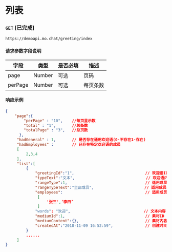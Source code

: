 # 列表
### `GET`  [已完成]
```
https://demoapi.mo.chat/greeting/index
```

#### 请求参数字段说明

| 字段  | 类型 | 是否必填 | 描述|
| ------------- | ------------- | ------------------ | ------------------ |
| page  | Number  | 可选 | 页码 |
| perPage  | Number  | 可选 | 每页条数 |


#### 响应示例

```json
{
    "page":{
        "perPage" : "10",    //每页显示数
        "total" : "1",       //总条数
        "totalPage" : "3",   //总页数
      },
     "hadGeneral" : 1,       // 是否存在通用欢迎语(0-不存在1-存在)
     "hadEmployees" :        // 已存在特定欢迎语的成员
     [
         2,3,4
     ],
     "list":[
         {
             "greetingId":"1",                               // 欢迎语ID
             "typeText":"文本",                               // 欢迎语内容类型文本
             "rangeType":1,                                  // 适用成员类型枚举(1-全部成员2-部分成员)
             "rangeTypeText":"全部成员",                      // 适用成员类型文本
             "employees":                                    // 适用成员
              [
                  '张三',‘李四’
              ]
             "words": "欢迎",                                // 文本内容
             "mediumId":1,                                   // 素材ID
             "mediumContent":{},                             // 素材内容
             "createdAt":"2018-11-09 16:52:59",              // 创建时间
         }
         ......
     ]
}
```